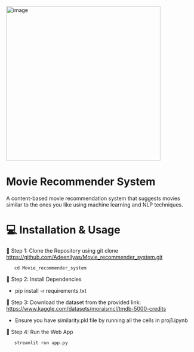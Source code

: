 <img width="413" alt="image" src="https://github.com/user-attachments/assets/4814c3fe-ec25-4f0b-8384-60fe85e21213" />


# Movie Recommender System
A content-based movie recommendation system that suggests movies similar to the ones you like using machine learning and NLP techniques.

# 💻 Installation & Usage
🔹 Step 1: Clone the Repository using git clone https://github.com/AdeenIlyas/Movie_recommender_system.git
    
       cd Movie_recommender_system

🔹 Step 2: Install Dependencies

- pip install -r requirements.txt

🔹 Step 3: Download the dataset from the provided link: https://www.kaggle.com/datasets/moraismcl/tmdb-5000-credits

- Ensure you have similarity.pkl file by running all the cells in proj1.ipynb

🔹 Step 4: Run the Web App

       streamlit run app.py

  




 
